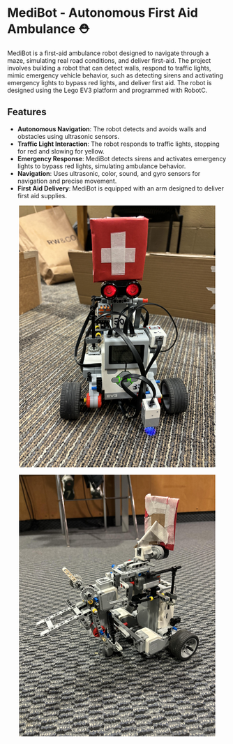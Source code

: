 # MediBot - Autonomous First Aid Ambulance ⛑️

MediBot is a first-aid ambulance robot designed to navigate through a maze, simulating real road conditions, and deliver first-aid. The project involves building a robot that can detect walls, respond to traffic lights, mimic emergency vehicle behavior, such as detecting sirens and activating emergency lights to bypass red lights, and deliver first aid. The robot is designed using the Lego EV3 platform and programmed with RobotC.

## Features
- **Autonomous Navigation**: The robot detects and avoids walls and obstacles using ultrasonic sensors.
- **Traffic Light Interaction**: The robot responds to traffic lights, stopping for red and slowing for yellow.
- **Emergency Response**: MediBot detects sirens and activates emergency lights to bypass red lights, simulating ambulance behavior.
- **Navigation**: Uses ultrasonic, color, sound, and gyro sensors for navigation and precise movement.
- **First Aid Delivery**: MediBot is equipped with an arm designed to deliver first aid supplies.

<p align="center">
  <img src="https://github.com/diyanair1/Medibot/blob/61ee7c311b4b2537cd2b8da36ce17729f3fdb06f/photo.jpg" alt="MediBot" width="450"/>
</p>

<p align="center">
  <img src="https://github.com/diyanair1/Medibot/blob/61ee7c311b4b2537cd2b8da36ce17729f3fdb06f/photo2.jpg" alt="MediBot" width="450"/>
</p>
